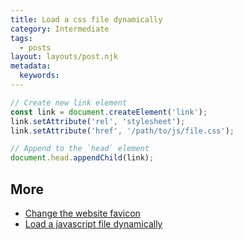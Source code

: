 ```yaml
---
title: Load a css file dynamically
category: Intermediate
tags:
  - posts
layout: layouts/post.njk
metadata:
  keywords:
---
```


```js
// Create new link element
const link = document.createElement('link');
link.setAttribute('rel', 'stylesheet');
link.setAttribute('href', '/path/to/js/file.css');

// Append to the `head` element
document.head.appendChild(link);
```

## More

* [Change the website favicon](/change-the-website-favicon)
* [Load a javascript file dynamically](/load-a-javascript-file-dynamically)